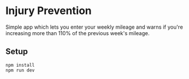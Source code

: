 # Injury Prevention

Simple app which lets you enter your weekly mileage and warns if you're increasing more than 110% of the previous week's mileage.

## Setup

```
npm install
npm run dev
```
